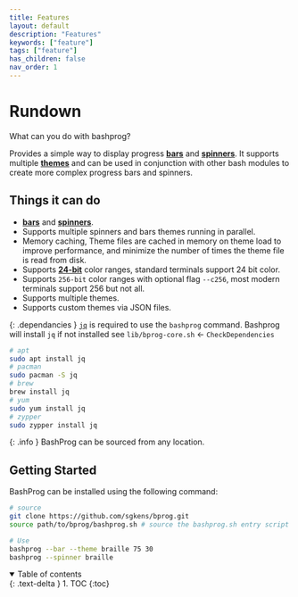 ```yaml
---
title: Features
layout: default
description: "Features"
keywords: ["feature"]
tags: ["feature"]
has_children: false
nav_order: 1
---
```


<box-icon name='graduation' type='solid' color='#1db95b' size='lg'></box-icon>

# Rundown

<p class="fs-6 fw-300 text-dusk-400 alt-body-text">What can you do with bashprog?</p>

Provides a simple way to display progress [**bars**][link-bars] and [**spinners**][link-spinners]. It supports multiple [**themes**][link-themes] and can be used in conjunction with other bash modules to create more complex progress bars and spinners.

## Things it can do

- [**bars**][link-bars] and [**spinners**][link-spinners]. 
- Supports multiple spinners and bars themes running in parallel.
- Memory caching, Theme files are cached in memory on theme load to improve performance, and minimize the number of times the theme file is read from disk.
- Supports [**24-bit**][color-link] color ranges, standard terminals support 24 bit color.
- Supports `256-bit` color ranges with optional flag `--c256`, most modern terminals support 256 but not all.
- Supports multiple themes.
- Supports custom themes via JSON files.

{: .dependancies }
[`jq`][jq] is required to use the `bashprog` command. Bashprog will install `jq` if not installed see `lib/bprog-core.sh` <- `CheckDependencies`

```bash
# apt
sudo apt install jq
# pacman
sudo pacman -S jq
# brew
brew install jq
# yum
sudo yum install jq
# zypper
sudo zypper install jq
```

{: .info }
BashProg can be sourced from any location.

## Getting Started

BashProg can be installed using the following command:

```bash
# source
git clone https://github.com/sgkens/bprog.git
source path/to/bprog/bashprog.sh # source the bashprog.sh entry script

# Use
bashprog --bar --theme braille 75 30
bashprog --spinner braille
```

<details open markdown="block">
  <summary>
    Table of contents
  </summary>
  {: .text-delta }
1. TOC
{:toc}
</details>


[^1]: [It can take up to 10 minutes for changes to your site to publish after you push the changes to GitHub](https://docs.github.com/en/pages/setting-up-a-github-pages-site-with-jekyll/creating-a-github-pages-site-with-jekyll#creating-your-site).

[Just the Docs]: https://just-the-docs.github.io/just-the-docs/
[GitHub Pages]: https://docs.github.com/en/pages
[GitHub Pages / Actions workflow]: https://github.blog/changelog/2022-07-27-github-pages-custom-github-actions-workflows-beta/
[use this template]: https://github.com/just-the-docs/just-the-docs-template/generate
[jq]: https://stedolan.github.io/jq/
[link-spinners]: spinners/index.html
[link-bars]: bars/index.html
[link-themes]: themes/bars.html
[link-usage]: usage/index.html
[link-getting-started]: getting-started/index.html
[color-link]: https://en.wikipedia.org/wiki/ANSI_escape_code#Colors